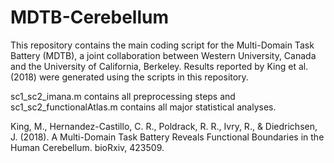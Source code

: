 # MDTB-Cerebellum
This repository contains the main coding script for the Multi-Domain Task Battery (MDTB), a joint collaboration between Western University, Canada and the University of California, Berkeley. Results reported by King et al. (2018) were generated using the scripts in this repository. 

sc1_sc2_imana.m contains all preprocessing steps and sc1_sc2_functionalAtlas.m contains all major statistical analyses.

King, M., Hernandez-Castillo, C. R., Poldrack, R. R., Ivry, R., & Diedrichsen, J. (2018). A Multi-Domain Task Battery Reveals Functional Boundaries in the Human Cerebellum. bioRxiv, 423509.
